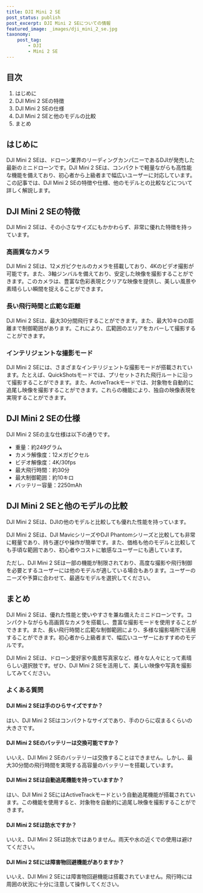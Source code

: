 ```yaml
---
title: DJI Mini 2 SE
post_status: publish
post_excerpt: DJI Mini 2 SEについての情報
featured_image: _images/dji_mini_2_se.jpg
taxonomy:
    post_tag:
        - DJI
        - Mini 2 SE
---
```


## 目次

1. はじめに
2. DJI Mini 2 SEの特徴
3. DJI Mini 2 SEの仕様
4. DJI Mini 2 SEと他のモデルの比較
5. まとめ

## はじめに

DJI Mini 2 SEは、ドローン業界のリーディングカンパニーであるDJIが発売した最新のミニドローンです。DJI Mini 2 SEは、コンパクトで軽量ながらも高性能な機能を備えており、初心者から上級者まで幅広いユーザーに対応しています。この記事では、DJI Mini 2 SEの特徴や仕様、他のモデルとの比較などについて詳しく解説します。

## DJI Mini 2 SEの特徴

DJI Mini 2 SEは、その小さなサイズにもかかわらず、非常に優れた特徴を持っています。

### 高画質なカメラ

DJI Mini 2 SEは、12メガピクセルのカメラを搭載しており、4Kのビデオ撮影が可能です。また、3軸ジンバルを備えており、安定した映像を撮影することができます。このカメラは、豊富な色彩表現とクリアな映像を提供し、美しい風景や素晴らしい瞬間を捉えることができます。

### 長い飛行時間と広範な距離

DJI Mini 2 SEは、最大30分間飛行することができます。また、最大10キロの距離まで制御範囲があります。これにより、広範囲のエリアをカバーして撮影することができます。

### インテリジェントな撮影モード

DJI Mini 2 SEには、さまざまなインテリジェントな撮影モードが搭載されています。たとえば、QuickShotsモードでは、プリセットされた飛行ルートに沿って撮影することができます。また、ActiveTrackモードでは、対象物を自動的に追尾し映像を撮影することができます。これらの機能により、独自の映像表現を実現することができます。

## DJI Mini 2 SEの仕様

DJI Mini 2 SEの主な仕様は以下の通りです。

- 重量：約249グラム
- カメラ解像度：12メガピクセル
- ビデオ解像度：4K/30fps
- 最大飛行時間：約30分
- 最大制御範囲：約10キロ
- バッテリー容量：2250mAh

## DJI Mini 2 SEと他のモデルの比較

DJI Mini 2 SEは、DJIの他のモデルと比較しても優れた性能を持っています。

DJI Mini 2 SEは、DJI MavicシリーズやDJI Phantomシリーズと比較しても非常に軽量であり、持ち運びや操作が簡単です。また、価格も他のモデルと比較しても手頃な範囲であり、初心者やコストに敏感なユーザーにも適しています。

ただし、DJI Mini 2 SEは一部の機能が制限されており、高度な撮影や飛行制御を必要とするユーザーには他のモデルが適している場合もあります。ユーザーのニーズや予算に合わせて、最適なモデルを選択してください。

## まとめ

DJI Mini 2 SEは、優れた性能と使いやすさを兼ね備えたミニドローンです。コンパクトながらも高画質なカメラを搭載し、豊富な撮影モードを使用することができます。また、長い飛行時間と広範な制御範囲により、多様な撮影場所で活用することができます。初心者から上級者まで、幅広いユーザーにおすすめのモデルです。

DJI Mini 2 SEは、ドローン愛好家や風景写真家など、様々な人々にとって素晴らしい選択肢です。ぜひ、DJI Mini 2 SEを活用して、美しい映像や写真を撮影してみてください。

### よくある質問

#### DJI Mini 2 SEは手のひらサイズですか？

はい、DJI Mini 2 SEはコンパクトなサイズであり、手のひらに収まるくらいの大きさです。

#### DJI Mini 2 SEのバッテリーは交換可能ですか？

いいえ、DJI Mini 2 SEのバッテリーは交換することはできません。しかし、最大30分間の飛行時間を実現する高容量のバッテリーを搭載しています。

#### DJI Mini 2 SEは自動追尾機能を持っていますか？

はい、DJI Mini 2 SEにはActiveTrackモードという自動追尾機能が搭載されています。この機能を使用すると、対象物を自動的に追尾し映像を撮影することができます。

#### DJI Mini 2 SEは防水ですか？

いいえ、DJI Mini 2 SEは防水ではありません。雨天や水の近くでの使用は避けてください。

#### DJI Mini 2 SEには障害物回避機能がありますか？

いいえ、DJI Mini 2 SEには障害物回避機能は搭載されていません。飛行時には周囲の状況に十分に注意して操作してください。